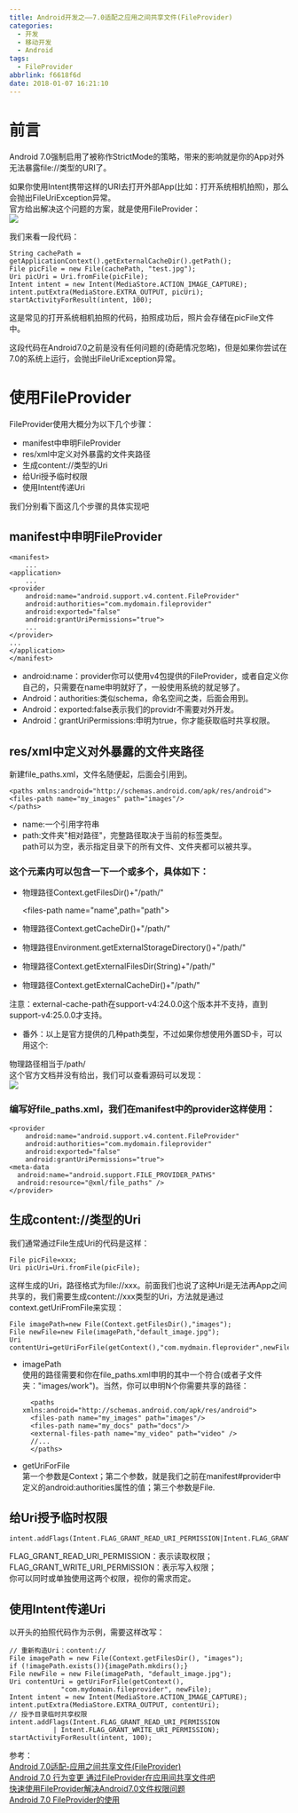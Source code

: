 ```yaml
---
title: Android开发之——7.0适配之应用之间共享文件(FileProvider)
categories:
  - 开发
  - 移动开发
  - Android
tags:
  - FileProvider
abbrlink: f6618f6d
date: 2018-01-07 16:21:10
---
```

# 前言  
Android 7.0强制启用了被称作StrictMode的策略，带来的影响就是你的App对外无法暴露file://类型的URI了。  

如果你使用Intent携带这样的URI去打开外部App(比如：打开系统相机拍照)，那么会抛出FileUriException异常。  
官方给出解决这个问题的方案，就是使用FileProvider：  
![][1]  
<!--more-->  
我们来看一段代码：  

	String cachePath = getApplicationContext().getExternalCacheDir().getPath();
	File picFile = new File(cachePath, "test.jpg");
	Uri picUri = Uri.fromFile(picFile);
	Intent intent = new Intent(MediaStore.ACTION_IMAGE_CAPTURE);
	intent.putExtra(MediaStore.EXTRA_OUTPUT, picUri);
	startActivityForResult(intent, 100);  
这是常见的打开系统相机拍照的代码，拍照成功后，照片会存储在picFile文件中。   

这段代码在Android7.0之前是没有任何问题的(奇葩情况忽略)，但是如果你尝试在7.0的系统上运行，会抛出FileUriException异常。   
# 使用FileProvider  
FileProvider使用大概分为以下几个步骤：  

- manifest中申明FileProvider  
- res/xml中定义对外暴露的文件夹路径  
- 生成content://类型的Uri  
- 给Uri授予临时权限  
- 使用Intent传递Uri  

我们分别看下面这几个步骤的具体实现吧      
## manifest中申明FileProvider  

	<manifest>
		...
	<application>
    	...
    <provider
        android:name="android.support.v4.content.FileProvider"
        android:authorities="com.mydomain.fileprovider"
        android:exported="false"
        android:grantUriPermissions="true">
        ...
    </provider>
    ...
	</application>
	</manifest>  

- android:name：provider你可以使用v4包提供的FileProvider，或者自定义你自己的，只需要在name申明就好了，一般使用系统的就足够了。
- Android：authorities:类似schema，命名空间之类，后面会用到。
- Android：exported:false表示我们的providr不需要对外开发。  
- Android：grantUriPermissions:申明为true，你才能获取临时共享权限。  

## res/xml中定义对外暴露的文件夹路径  
新建file_paths.xml，文件名随便起，后面会引用到。  

	<paths xmlns:android="http://schemas.android.com/apk/res/android">
	<files-path name="my_images" path="images"/>
	</paths>   
- name:一个引用字符串 
- path:文件夹"相对路径"，完整路径取决于当前的标签类型。  
path可以为空，表示指定目录下的所有文件、文件夹都可以被共享。  
### <paths>这个元素内可以包含一下一个或多个，具体如下： 
 
- 物理路径Context.getFilesDir()+"/path/"

	<files-path name="name",path="path">

- 物理路径Context.getCacheDir()+"/path/"

	<cache-path name="name" path="path">
- 物理路径Environment.getExternalStorageDirectory()+"/path/"  

	<external-path name="name" path="path">  

- 物理路径Context.getExternalFilesDir(String)+"/path/"  

	<external-file-path name="name" path="path"> 
- 物理路径Context.getExternalCacheDir()+"/path/" 

	<external-cache-path name="name" path="path">
注意：external-cache-path在support-v4:24.0.0这个版本并不支持，直到support-v4:25.0.0才支持。  

- 番外：以上是官方提供的几种path类型，不过如果你想使用外置SD卡，可以用这个:  

	<root-path name="name" path="path"> 
物理路径相当于/path/  
这个官方文档并没有给出，我们可以查看源码可以发现：  
![][2]  
### 编写好file_paths.xml，我们在manifest中的provider这样使用：  

	<provider
		android:name="android.support.v4.content.FileProvider"
		android:authorities="com.mydomain.fileprovider"
		android:exported="false"
		android:grantUriPermissions="true">
	<meta-data
      android:name="android.support.FILE_PROVIDER_PATHS"
      android:resource="@xml/file_paths" />
	</provider>
## 生成content://类型的Uri   
我们通常通过File生成Uri的代码是这样：  

	File picFile=xxx;
	Uri picUri=Uri.fromFile(picFile);
这样生成的Uri，路径格式为file://xxx。前面我们也说了这种Uri是无法再App之间共享的，我们需要生成content://xxx类型的Uri，方法就是通过context.getUriFromFile来实现：   

	File imagePath=new File(Context.getFilesDir(),"images");  
	File newFile=new File(imagePath,"default_image.jpg");
	Uri contentUri=getUriForFile(getContext(),"com.mydmain.fleprovider",newFile);  

- imagePath  
使用的路径需要和你在file_paths.xml申明的其中一个符合(或者子文件夹："images/work")。当然，你可以申明N个你需要共享的路径： 
 
		<paths xmlns:android="http://schemas.android.com/apk/res/android">    
	  	<files-path name="my_images" path="images"/>    
	  	<files-path name="my_docs" path="docs"/>
	  	<external-files-path name="my_video" path="video" />
	  	//...
		</paths>
- getUriForFile  
第一个参数是Context；第二个参数，就是我们之前在manifest#provider中定义的android:authorities属性的值；第三个参数是File.  

## 给Uri授予临时权限  

	intent.addFlags(Intent.FLAG_GRANT_READ_URI_PERMISSION|Intent.FLAG_GRANT_WRITE_URI_PERMISSION);

FLAG_GRANT_READ_URI_PERMISSION：表示读取权限；  
FLAG_GRANT_WRITE_URI_PERMISSION：表示写入权限；  
你可以同时或单独使用这两个权限，视你的需求而定。  
## 使用Intent传递Uri  
以开头的拍照代码作为示例，需要这样改写：  

	// 重新构造Uri：content://
	File imagePath = new File(Context.getFilesDir(), "images");
	if (!imagePath.exists()){imagePath.mkdirs();}
	File newFile = new File(imagePath, "default_image.jpg");
	Uri contentUri = getUriForFile(getContext(), 
                 "com.mydomain.fileprovider", newFile);
	Intent intent = new Intent(MediaStore.ACTION_IMAGE_CAPTURE);
	intent.putExtra(MediaStore.EXTRA_OUTPUT, contentUri);
	// 授予目录临时共享权限
	intent.addFlags(Intent.FLAG_GRANT_READ_URI_PERMISSION
               | Intent.FLAG_GRANT_WRITE_URI_PERMISSION);
	startActivityForResult(intent, 100);


参考：  
[Android 7.0适配-应用之间共享文件(FileProvider)][3]  
[Android 7.0 行为变更 通过FileProvider在应用间共享文件吧][4]  
[快速使用FileProvider解决Android7.0文件权限问题][5]  
[Android 7.0 FileProvider的使用][6]




[1]: https://images.pgzxc.com/fileprovider.png
[2]: https://images.pgzxc.com/fileprovider-path.png
[3]: https://www.jianshu.com/p/55eae30d133c  
[4]: http://blog.csdn.net/lmj623565791/article/details/72859156  
[5]: http://blog.csdn.net/xifengwanzhao/article/details/53587234
[6]: http://blog.csdn.net/yq6073025/article/details/52934326

